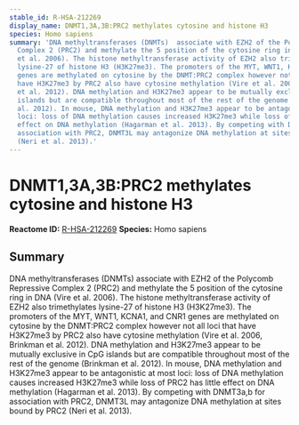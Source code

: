 ```yaml
---
stable_id: R-HSA-212269
display_name: DNMT1,3A,3B:PRC2 methylates cytosine and histone H3
species: Homo sapiens
summary: 'DNA methyltransferases (DNMTs)  associate with EZH2 of the Polycomb Repressive
  Complex 2 (PRC2) and methylate the 5 position of the cytosine ring in DNA (Vire
  et al. 2006). The histone methyltransferase activity of EZH2 also trimethylates
  lysine-27 of histone H3 (H3K27me3). The promoters of the MYT, WNT1, KCNA1, and CNR1
  genes are methylated on cytosine by the DNMT:PRC2 complex however not all loci that
  have H3K27me3 by PRC2 also have cytosine methylation (Vire et al. 2006, Brinkman
  et al. 2012). DNA methylation and H3K27me3 appear to be mutually exclusive in CpG
  islands but are compatible throughout most of the rest of the genome (Brinkman et
  al. 2012). In mouse, DNA methylation and H3K27me3 appear to be antagonistic at most
  loci: loss of DNA methylation causes increased H3K27me3 while loss of PRC2 has little
  effect on DNA methylation (Hagarman et al. 2013). By competing with DNMT3a,b for
  association with PRC2, DNMT3L may antagonize DNA methylation at sites bound by PRC2
  (Neri et al. 2013).'
---
```


# DNMT1,3A,3B:PRC2 methylates cytosine and histone H3
**Reactome ID:** [R-HSA-212269](https://reactome.org/content/detail/R-HSA-212269)
**Species:** Homo sapiens

## Summary

DNA methyltransferases (DNMTs)  associate with EZH2 of the Polycomb Repressive Complex 2 (PRC2) and methylate the 5 position of the cytosine ring in DNA (Vire et al. 2006). The histone methyltransferase activity of EZH2 also trimethylates lysine-27 of histone H3 (H3K27me3). The promoters of the MYT, WNT1, KCNA1, and CNR1 genes are methylated on cytosine by the DNMT:PRC2 complex however not all loci that have H3K27me3 by PRC2 also have cytosine methylation (Vire et al. 2006, Brinkman et al. 2012). DNA methylation and H3K27me3 appear to be mutually exclusive in CpG islands but are compatible throughout most of the rest of the genome (Brinkman et al. 2012). In mouse, DNA methylation and H3K27me3 appear to be antagonistic at most loci: loss of DNA methylation causes increased H3K27me3 while loss of PRC2 has little effect on DNA methylation (Hagarman et al. 2013). By competing with DNMT3a,b for association with PRC2, DNMT3L may antagonize DNA methylation at sites bound by PRC2 (Neri et al. 2013).
